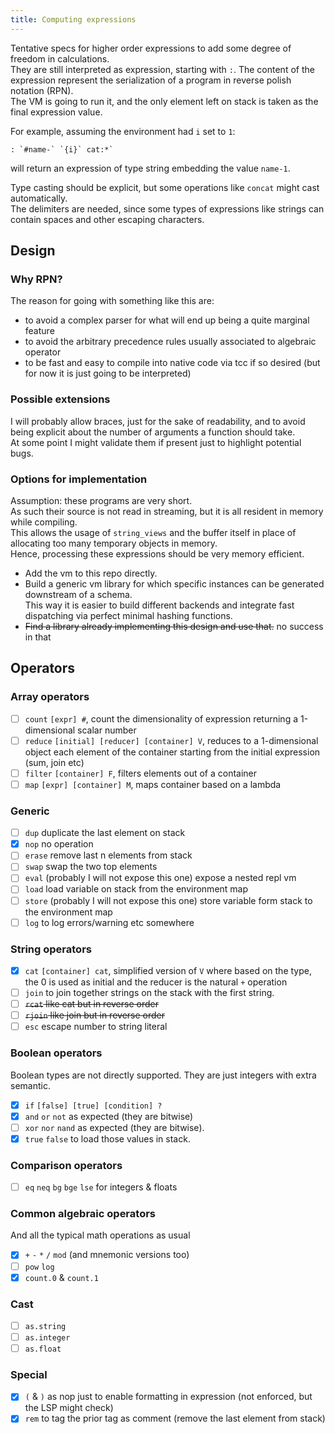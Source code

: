 ```yaml
---
title: Computing expressions
---
```


Tentative specs for higher order expressions to add some degree of freedom in calculations.  
They are still interpreted as expression, starting with `:`. The content of the expression represent the serialization of a program in reverse polish notation (RPN).  
The VM is going to run it, and the only element left on stack is taken as the final expression value.

For example, assuming the environment had `i` set to `1`:

```
: `#name-` `{i}` cat:*`
```

will return an expression of type string embedding the value `name-1`.

Type casting should be explicit, but some operations like `concat` might cast automatically.  
The delimiters are needed, since some types of expressions like strings can contain spaces and other escaping characters.

## Design

### Why RPN?

The reason for going with something like this are:

- to avoid a complex parser for what will end up being a quite marginal feature
- to avoid the arbitrary precedence rules usually associated to algebraic operator
- to be fast and easy to compile into native code via tcc if so desired (but for now it is just going to be interpreted)

### Possible extensions

I will probably allow braces, just for the sake of readability, and to avoid being explicit about the number of arguments a function should take.  
At some point I might validate them if present just to highlight potential bugs.

### Options for implementation

Assumption: these programs are very short.  
As such their source is not read in streaming, but it is all resident in memory while compiling.  
This allows the usage of `string_views` and the buffer itself in place of allocating too many temporary objects in memory.  
Hence, processing these expressions should be very memory efficient.

- Add the vm to this repo directly.
- Build a generic vm library for which specific instances can be generated downstream of a schema.  
  This way it is easier to build different backends and integrate fast dispatching via perfect minimal hashing functions.
- ~~Find a library already implementing this design and use that.~~ no success in that

## Operators

### Array operators

- [ ] `count` `[expr] #`, count the dimensionality of expression returning a 1-dimensional scalar number
- [ ] `reduce` `[initial] [reducer] [container] V`, reduces to a 1-dimensional object each element of the container starting from the initial expression (sum, join etc)
- [ ] `filter` `[container] F`, filters elements out of a container
- [ ] `map` `[expr] [container] M`, maps container based on a lambda

### Generic

- [ ] `dup` duplicate the last element on stack
- [x] `nop` no operation
- [ ] `erase` remove last n elements from stack
- [ ] `swap` swap the two top elements
- [ ] `eval` (probably I will not expose this one) expose a nested repl vm
- [ ] `load` load variable on stack from the environment map
- [ ] `store` (probably I will not expose this one) store variable form stack to the environment map
- [ ] `log` to log errors/warning etc somewhere

### String operators

- [x] `cat` `[container] cat`, simplified version of `V` where based on the type, the 0 is used as initial and the reducer is the natural `+` operation
- [ ] `join` to join together strings on the stack with the first string.
- [ ] ~~`rcat` like cat but in reverse order~~
- [ ] ~~`rjoin` like join but in reverse order~~
- [ ] `esc` escape number to string literal

### Boolean operators

Boolean types are not directly supported. They are just integers with extra semantic.

- [x] `if` `[false] [true] [condition] ?`
- [x] `and` `or` `not` as expected (they are bitwise)
- [ ] `xor` `nor` `nand` as expected (they are bitwise).
- [x] `true` `false` to load those values in stack.

### Comparison operators

- [ ] `eq` `neq` `bg` `bge` `lse` for integers & floats

### Common algebraic operators

And all the typical math operations as usual

- [x] `+` `-` `*` `/` `mod` (and mnemonic versions too)
- [ ] `pow` `log`
- [x] `count.0` & `count.1`

### Cast

- [ ] `as.string`
- [ ] `as.integer`
- [ ] `as.float`

### Special

- [x] `(` & `)` as nop just to enable formatting in expression (not enforced, but the LSP might check)
- [x] `rem` to tag the prior tag as comment (remove the last element from stack)
